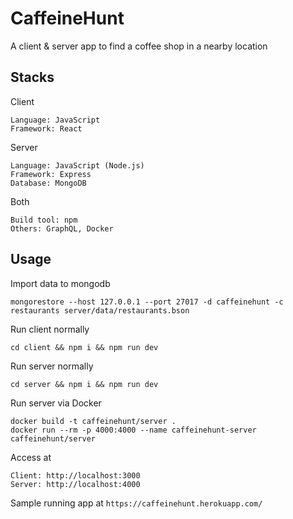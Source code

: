 
# CaffeineHunt

A client & server app to find a coffee shop in a nearby location

## Stacks

Client
```
Language: JavaScript
Framework: React
```

Server
```
Language: JavaScript (Node.js)
Framework: Express
Database: MongoDB
```

Both
```
Build tool: npm
Others: GraphQL, Docker
```

## Usage

Import data to mongodb
```
mongorestore --host 127.0.0.1 --port 27017 -d caffeinehunt -c restaurants server/data/restaurants.bson
```

Run client normally
```
cd client && npm i && npm run dev
```

Run server normally
```
cd server && npm i && npm run dev
```

Run server via Docker
```
docker build -t caffeinehunt/server .
docker run --rm -p 4000:4000 --name caffeinehunt-server caffeinehunt/server
```

Access at
```
Client: http://localhost:3000
Server: http://localhost:4000
```

Sample running app at ```https://caffeinehunt.herokuapp.com/```
